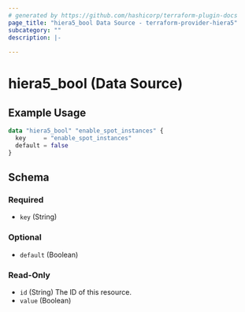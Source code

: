 ```yaml
---
# generated by https://github.com/hashicorp/terraform-plugin-docs
page_title: "hiera5_bool Data Source - terraform-provider-hiera5"
subcategory: ""
description: |-
  
---
```


# hiera5_bool (Data Source)



## Example Usage

```terraform
data "hiera5_bool" "enable_spot_instances" {
  key     = "enable_spot_instances"
  default = false
}
```

<!-- schema generated by tfplugindocs -->
## Schema

### Required

- `key` (String)

### Optional

- `default` (Boolean)

### Read-Only

- `id` (String) The ID of this resource.
- `value` (Boolean)


